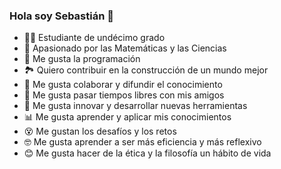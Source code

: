 ### Hola soy Sebastián 👋

- 👨‍🎓 Estudiante de undécimo grado
- 🧐 Apasionado por las Matemáticas y las Ciencias
- 👾 Me gusta la programación
- 🏞 Quiero contribuir en la construcción de un mundo mejor
- 🧠 Me gusta colaborar y difundir el conocimiento
- 🥳 Me gusta pasar tiempos libres con mis amigos
- 📲 Me gusta innovar y desarrollar nuevas herramientas
- 📊 Me gusta aprender y aplicar mis conocimientos
- 😵 Me gustan los desafíos y los retos
- 🤓 Me gusta aprender a ser más eficiencia y más reflexivo
- 😊 Me gusta hacer de la ética y la filosofía un hábito de vida
